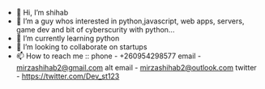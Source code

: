 - 👋 Hi, I’m shihab
- 👀 I’m a guy whos interested in python,javascript, web apps, servers, game dev and bit of cyberscurity with python... 
- 🌱 I’m currently learning python
- 💞️ I’m looking to collaborate on startups
- 📫 How to reach me ::
phone - +260954298577
email - mirzashihab2@gmail.com
alt email - mirzashihab2@outlook.com
twitter - https://twitter.com/Dev_st123

